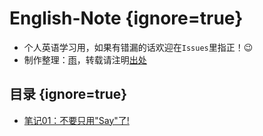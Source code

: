# English-Note {ignore=true}
* 个人英语学习用，如果有错漏的话欢迎在`Issues`里指正！😉
* 制作整理：[雨](https://github.com/GardenKitten)，转载请注明[出处](https://github.com/GardenKitten/English-Note)

## 目录 {ignore=true}
- [笔记01：不要只用"Say"了!](/EnglishNote01.md)
